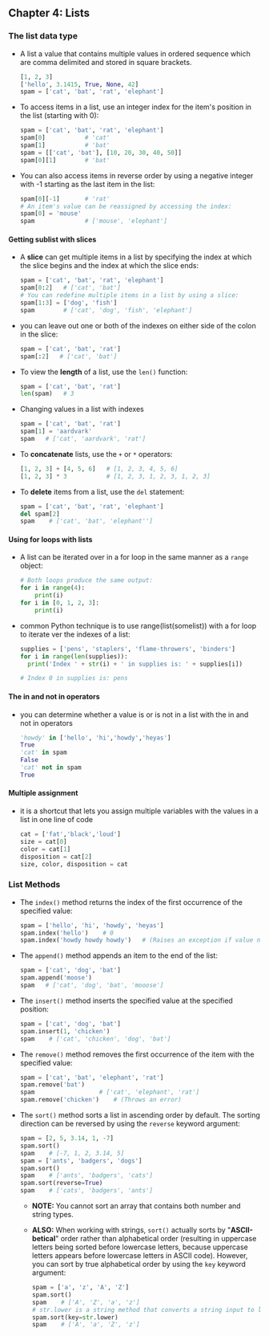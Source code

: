 ## Chapter 4: Lists

### The list data type

- A list a value that contains multiple values in ordered sequence which are comma delimited and stored in square brackets.

  ```python
  [1, 2, 3]
  ['hello', 3.1415, True, None, 42]
  spam = ['cat', 'bat', 'rat', 'elephant']
  ```

- To access items in a list, use an integer index for the item's position in the list (starting with 0):

  ```python
  spam = ['cat', 'bat', 'rat', 'elephant']
  spam[0]           # 'cat'
  spam[1]           # 'bat'
  spam = [['cat', 'bat'], [10, 20, 30, 40, 50]]
  spam[0][1]        # 'bat'
  ```

- You can also access items in reverse order by using a negative integer with -1 starting as the last item in the list:

  ```python
  spam[0][-1]       # 'rat'
  # An item's value can be reassigned by accessing the index:
  spam[0] = 'mouse'
  spam              # ['mouse', 'elephant']
  ```

#### Getting sublist with slices

- A **slice** can get multiple items in a list by specifying the index at which the slice begins and the index at which the slice ends:

  ```python
  spam = ['cat', 'bat', 'rat', 'elephant']
  spam[0:2]   # ['cat', 'bat']
  # You can redefine multiple items in a list by using a slice:
  spam[1:3] = ['dog', 'fish']
  spam        # ['cat', 'dog', 'fish', 'elephant']
  ```

- you can leave out one or both of the indexes on either side of the colon in the slice:

   ```python
   spam = ['cat', 'bat', 'rat']
   spam[:2]   # ['cat', 'bat']
   ```

- To view the **length** of a list, use the `len()` function:

  ```python
  spam = ['cat', 'bat', 'rat']
  len(spam)   # 3
  ```

- Changing values in a list with indexes

  ```python
  spam = ['cat', 'bat', 'rat']
  spam[1] = 'aardvark'
  spam   # ['cat', 'aardvark', 'rat']
  ```

- To **concatenate** lists, use the `+` or `*` operators:

  ```python
  [1, 2, 3] + [4, 5, 6]   # [1, 2, 3, 4, 5, 6]
  [1, 2, 3] * 3           # [1, 2, 3, 1, 2, 3, 1, 2, 3]
  ```

- To **delete** items from a list, use the `del` statement:

  ```python
  spam = ['cat', 'bat', 'rat', 'elephant']
  del spam[2]
  spam    # ['cat', 'bat', 'elephant'']
  ```

#### Using for loops with lists

- A list can be iterated over in a for loop in the same manner as a `range` object:

  ```python
  # Both loops produce the same output:
  for i in range(4):
      print(i)
  for i in [0, 1, 2, 3]:
      print(i)
  ```

- common Python technique is to use range(list(somelist)) with a for loop to iterate ver the indexes of a list:

  ```python
  supplies = ['pens', 'staplers', 'flame-throwers', 'binders']
  for i in range(len(supplies)):
    print('Index ' + str(i) + ' in supplies is: ' + supplies[i])
  
  # Index 0 in supplies is: pens
  ```

#### The in and not in operators

- you can determine whether a value is or is not in a list with the in and not in operators

  ```python
  'howdy' in ['hello', 'hi','howdy','heyas']
  True
  'cat' in spam
  False
  'cat' not in spam
  True
  ```

#### Multiple assignment

- it is a shortcut that lets you assign multiple variables with the values in a list in one line of code

  ```python
  cat = ['fat','black','loud']
  size = cat[0]
  color = cat[1]
  disposition = cat[2]
  size, color, disposition = cat
  ```

### List Methods

- The `index()` method returns the index of the first occurrence of the specified value:

  ```python
  spam = ['hello', 'hi', 'howdy', 'heyas']
  spam.index('hello')    # 0
  spam.index('howdy howdy howdy')   # (Raises an exception if value not found)
  ```

- The `append()` method appends an item to the end of the list:

  ```python
  spam = ['cat', 'dog', 'bat']
  spam.append('moose')
  spam   # ['cat', 'dog', 'bat', 'mooose']
  ```

- The `insert()` method inserts the specified value at the specified position:

  ```python
  spam = ['cat', 'dog', 'bat']
  spam.insert(1, 'chicken')
  spam    # ['cat', 'chicken', 'dog', 'bat']
  ```

- The `remove()` method removes the first occurrence of the item with the specified value:

  ```python
  spam = ['cat', 'bat', 'elephant', 'rat']
  spam.remove('bat')
  spam                  # ['cat', 'elephant', 'rat']
  spam.remove('chicken')    # (Throws an error)
  ```

- The `sort()` method sorts a list in ascending order by default. The sorting direction can be reversed by using the `reverse` keyword argument:

  ```python
  spam = [2, 5, 3.14, 1, -7]
  spam.sort()
  spam    # [-7, 1, 2, 3.14, 5]
  spam = ['ants', 'badgers', 'dogs']
  spam.sort()
  spam    # ['ants', 'badgers', 'cats']
  spam.sort(reverse=True)
  spam    # ['cats', 'badgers', 'ants']
  ```

  - **NOTE:** You cannot sort an array that contains both number and string types.
  - **ALSO:** When working with strings, `sort()` actually sorts by "**ASCII-betical**" order rather than alphabetical order (resulting in uppercase letters being sorted before lowercase letters, because uppercase letters appears before lowercase letters in ASCII code). However, you can sort by true alphabetical order by using the `key` keyword argument:

    ```python
    spam = ['a', 'z', 'A', 'Z']
    spam.sort()
    spam    # ['A', 'Z', 'a', 'z']
    # str.lower is a string method that converts a string input to lowercase:
    spam.sort(key=str.lower)
    spam    # ['A', 'a', 'Z', 'z']
    ```
